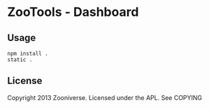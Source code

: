 # ZooTools - Dashboard

## Usage

    npm install .
    static .

## License

Copyright 2013 Zooniverse. Licensed under the APL. See COPYING